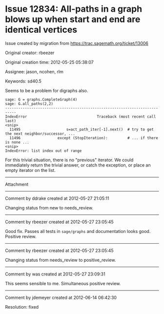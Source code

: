 # Issue 12834: All-paths in a graph blows up when start and end are identical vertices

Issue created by migration from https://trac.sagemath.org/ticket/13006

Original creator: rbeezer

Original creation time: 2012-05-25 05:38:07

Assignee: jason, ncohen, rlm

Keywords: sd40.5

Seems to be a problem for digraphs also.


```
sage: G = graphs.CompleteGraph(4)
sage: G.all_paths(2,2)
---------------------------------------------------------------------------
IndexError                                Traceback (most recent call last)
<snip>
  11495                     s=act_path_iter[-1].next()  # try to get the next neighbor/successor, ...
  11496                 except (StopIteration):         # ... if there is none ...
<snip>
IndexError: list index out of range
```


For this trivial situation, there is no "previous" iterator.  We could immediately return the trivial answer, or catch the exception, or place an empty iterator on the list.


---

Attachment


---

Comment by ddrake created at 2012-05-27 21:05:11

Changing status from new to needs_review.


---

Comment by rbeezer created at 2012-05-27 23:05:45

Good fix.  Passes all tests in `sage/graphs` and documentation looks good.  Positive review.


---

Comment by rbeezer created at 2012-05-27 23:05:45

Changing status from needs_review to positive_review.


---

Comment by was created at 2012-05-27 23:09:31

This seems sensible to me.  Simultaneous positive review.


---

Comment by jdemeyer created at 2012-06-14 06:42:30

Resolution: fixed
